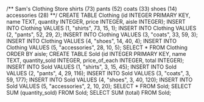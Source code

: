 /** Sam's Clothing Store
shirts (73)
pants (52)
coats (33)
shoes (14)
accessories (28)
**/
CREATE TABLE Clothing (id INTEGER PRIMARY KEY, name TEXT, quantity INTEGER, price INTEGER, aisle INTEGER);
INSERT INTO Clothing VALUES (1, "shirts", 73, 15, 1);
INSERT INTO Clothing VALUES (2, "pants", 52, 29, 2);
INSERT INTO Clothing VALUES (3, "coats", 33, 59, 3);
INSERT INTO Clothing VALUES (4, "shoes", 14, 40, 4);
INSERT INTO Clothing VALUES (5, "accessories", 28, 10, 5);
SELECT * FROM Clothing ORDER BY aisle;
CREATE TABLE Sold (id INTEGER PRIMARY KEY, name TEXT, quantity_sold INTEGER, price_of_each INTEGER, total INTEGER);
INSERT INTO Sold VALUES (1, "shirts", 3, 15, 45); 
INSERT INTO Sold VALUES (2, "pants", 4, 29, 116);
INSERT INTO Sold VALUES (3, "coats", 3, 59, 177);
INSERT INTO Sold VALUES (4, "shoes", 3, 40, 120);
INSERT INTO Sold VALUES (5, "accessories", 2, 10, 20);
SELECT * FROM Sold;
SELECT SUM (quantity_sold) FROM Sold;
SELECT SUM (total) FROM Sold;
